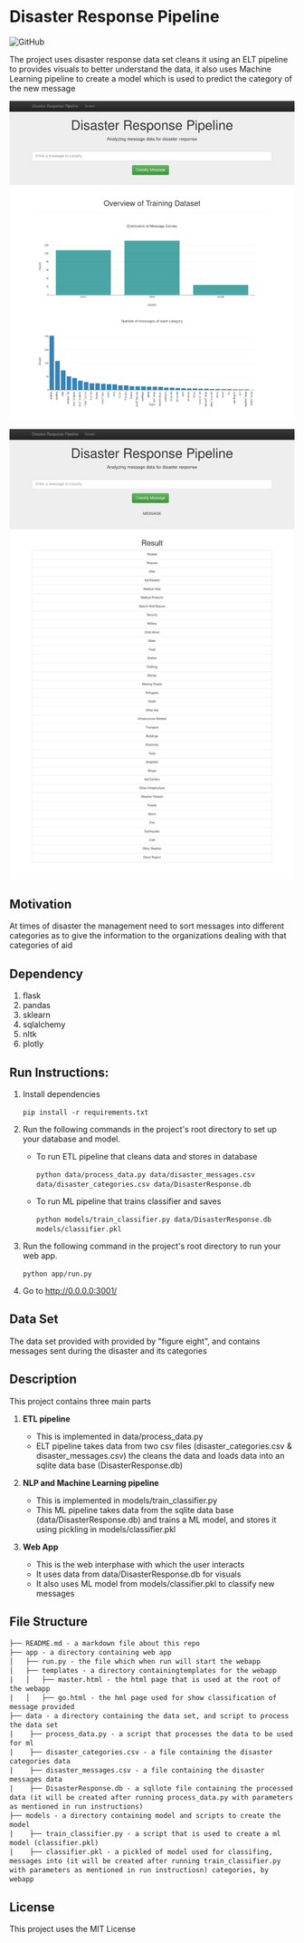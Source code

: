 # Disaster Response Pipeline


![GitHub](https://img.shields.io/github/license/kazifarhanuddin/Disaster-Response-Pipeline)


The project uses disaster response data set cleans it using an ELT pipeline to provides visuals to better understand the data, it also uses Machine Learning pipeline to create a model which is used to predict the category of the new message 

![](media/full.png)

![](media/classify.png)

## Motivation 

At times of disaster the management need to sort messages into different categories as to give the information to the organizations dealing with that categories of aid

## Dependency
1. flask
1. pandas
1. sklearn
1. sqlalchemy
1. nltk
1. plotly

## Run Instructions:
1. Install dependencies

    
    `pip install -r requirements.txt`

2. Run the following commands in the project's root directory to set up your database and model.
    

    - To run ETL pipeline that cleans data and stores in database
        

        `python data/process_data.py data/disaster_messages.csv data/disaster_categories.csv data/DisasterResponse.db`
        
    - To run ML pipeline that trains classifier and saves
        
        
        `python models/train_classifier.py data/DisasterResponse.db models/classifier.pkl`
        

3. Run the following command in the project's root directory to run your web app.


    `python app/run.py`

4. Go to http://0.0.0.0:3001/

## Data Set

The data set provided with provided by "figure eight", and contains messages sent during the disaster and its categories

## Description

This project contains three main parts

1. **ETL pipeline**
   * This is implemented in data/process_data.py
   * ELT pipeline takes data from two csv files (disaster_categories.csv & disaster_messages.csv) the cleans the data and loads data into an sqlite data base (DisasterResponse.db)
     
2. **NLP and Machine Learning pipeline**
   * This is implemented in models/train_classifier.py
   * This ML pipeline takes data from the sqlite data base (data/DisasterResponse.db) and trains a ML model, and stores it using pickling in models/classifier.pkl
     
3. **Web App**
   * This is the web interphase with which the user interacts
   * It uses data from data/DisasterResponse.db for visuals
   * It also uses ML model from models/classifier.pkl to classify new messages

## File Structure

```
├── README.md - a markdown file about this repo
├── app - a directory containing web app
│   ├── run.py - the file which when run will start the webapp
│   ├── templates - a directory containingtemplates for the webapp 
|   │   ├── master.html - the html page that is used at the root of the webapp
|   │   ├── go.html - the hml page used for show classification of message provided
├── data - a directory containing the data set, and script to process the data set
|    ├── process_data.py - a script that processes the data to be used for ml
|    ├── disaster_categories.csv - a file containing the disaster categories data 
|    ├── disaster_messages.csv - a file containing the disaster messages data
|    ├── DisasterResponse.db - a sqllote file containing the processed data (it will be created after running process_data.py with parameters as mentioned in run instructions)
├── models - a directory containing model and scripts to create the model
|    ├── train_classifier.py - a script that is used to create a ml model (classifier.pkl)
|    ├── classifier.pkl - a pickled of model used for classifing, messages into (it will be created after running train_classifier.py with parameters as mentioned in run instructiosn) categories, by webapp
```

## License

This project uses the MIT License

